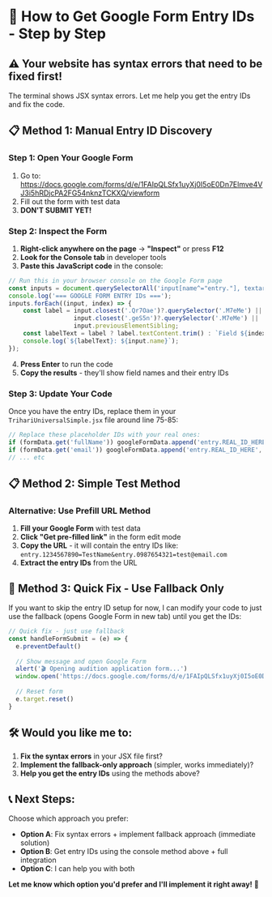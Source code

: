 # 🔧 How to Get Google Form Entry IDs - Step by Step

## ⚠️ **Your website has syntax errors that need to be fixed first!**

The terminal shows JSX syntax errors. Let me help you get the entry IDs and fix the code.

## 📋 **Method 1: Manual Entry ID Discovery**

### **Step 1: Open Your Google Form**
1. Go to: https://docs.google.com/forms/d/e/1FAIpQLSfx1uyXj0I5oE0Dn7Elmve4VJ3i5hRDjcPA2FG54nknzTCKXQ/viewform
2. Fill out the form with test data
3. **DON'T SUBMIT YET!**

### **Step 2: Inspect the Form**
1. **Right-click anywhere on the page** → **"Inspect"** or press **F12**
2. **Look for the Console tab** in developer tools
3. **Paste this JavaScript code** in the console:

```javascript
// Run this in your browser console on the Google Form page
const inputs = document.querySelectorAll('input[name^="entry."], textarea[name^="entry."], select[name^="entry."]');
console.log('=== GOOGLE FORM ENTRY IDs ===');
inputs.forEach((input, index) => {
    const label = input.closest('.Qr7Oae')?.querySelector('.M7eMe') || 
                  input.closest('.geS5n')?.querySelector('.M7eMe') || 
                  input.previousElementSibling;
    const labelText = label ? label.textContent.trim() : `Field ${index + 1}`;
    console.log(`${labelText}: ${input.name}`);
});
```

4. **Press Enter** to run the code
5. **Copy the results** - they'll show field names and their entry IDs

### **Step 3: Update Your Code**

Once you have the entry IDs, replace them in your `TrihariUniversalSimple.jsx` file around line 75-85:

```javascript
// Replace these placeholder IDs with your real ones:
if (formData.get('fullName')) googleFormData.append('entry.REAL_ID_HERE', formData.get('fullName'))
if (formData.get('email')) googleFormData.append('entry.REAL_ID_HERE', formData.get('email'))
// ... etc
```

## 📋 **Method 2: Simple Test Method**

### **Alternative: Use Prefill URL Method**

1. **Fill your Google Form** with test data
2. **Click "Get pre-filled link"** in the form edit mode
3. **Copy the URL** - it will contain the entry IDs like: `entry.1234567890=TestName&entry.0987654321=test@email.com`
4. **Extract the entry IDs** from the URL

## 🔧 **Method 3: Quick Fix - Use Fallback Only**

If you want to skip the entry ID setup for now, I can modify your code to just use the fallback (opens Google Form in new tab) until you get the IDs:

```javascript
// Quick fix - just use fallback
const handleFormSubmit = (e) => {
  e.preventDefault()
  
  // Show message and open Google Form
  alert('🎬 Opening audition application form...')
  window.open('https://docs.google.com/forms/d/e/1FAIpQLSfx1uyXj0I5oE0Dn7Elmve4VJ3i5hRDjcPA2FG54nknzTCKXQ/viewform', '_blank')
  
  // Reset form
  e.target.reset()
}
```

## 🛠️ **Would you like me to:**

1. **Fix the syntax errors** in your JSX file first?
2. **Implement the fallback-only approach** (simpler, works immediately)?
3. **Help you get the entry IDs** using the methods above?

## 📞 **Next Steps:**

Choose which approach you prefer:
- **Option A**: Fix syntax errors + implement fallback approach (immediate solution)
- **Option B**: Get entry IDs using the console method above + full integration
- **Option C**: I can help you with both

**Let me know which option you'd prefer and I'll implement it right away!** 🚀
